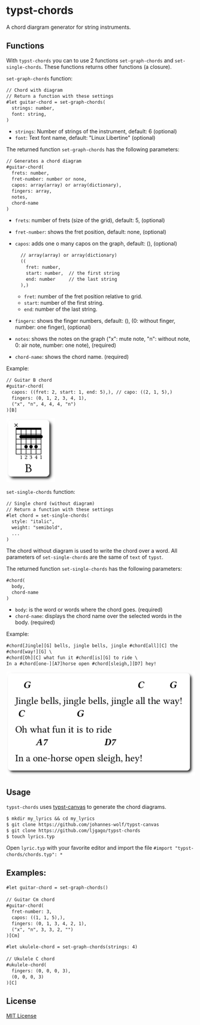 # typst-chords

A chord diargram generator for string instruments.

## Functions

With `typst-chords` you can to use 2 functions `set-graph-chords` and `set-single-chords`. These functions returns other functions (a closure).

`set-graph-chords` function:

```typst
// Chord with diagram
// Return a function with these settings
#let guitar-chord = set-graph-chords(
  strings: number,
  font: string,
)
```

- `strings`: Number of strings of the instrument, default: 6 (optional)
- `font`: Text font name, default: "Linux Libertine" (optional)


The returned function `set-graph-chords` has the following parameters:

```
// Generates a chord diagram
#guitar-chord(
  frets: number,
  fret-number: number or none,
  capos: array(array) or array(dictionary),
  fingers: array,
  notes,
  chord-name
)
```

- `frets`: number of frets (size of the grid), default: 5,  (optional)
- `fret-number`: shows the fret position, default: none,  (optional)
- `capos`: adds one o many capos on the graph, default: (),  (optional)

  ```
    // array(array) or array(dictionary)
    ((
      fret: number,
      start: number,  // the first string
      end: number     // the last string
    ),)
  ```

  - `fret`: number of the fret position relative to grid.
  - `start`: number of the first string.
  - `end`: number of the last string.

- `fingers`: shows the finger numbers, default: (), (0: without finger, number: one finger), (optional)
- `notes`: shows the notes on the graph ("x": mute note, "n": without note, 0: air note, number: one note),  (required)
- `chord-name`: shows the chord name. (required)

Example:

```
// Guitar B chord
#guitar-chord(
  capos: ((fret: 2, start: 1, end: 5),), // capo: ((2, 1, 5),)
  fingers: (0, 1, 2, 3, 4, 1),
  ("x", "n", 4, 4, 4, "n")
)[B]
```

![img](./examples/graph-chords.png)

`set-single-chords` function:

```typst
// Single chord (without diagram)
// Return a function with these settings
#let chord = set-single-chords(
  style: "italic",
  weight: "semibold",
  ...
)
```

The chord without diagram is used to write the chord over a word. All parameters of `set-single-chords` are the same of `text` of `typst`.

The returned function `set-single-chords` has the following parameters:

```typst
#chord(
  body,
  chord-name
)
```

- `body`: is the word or words where the chord goes. (required)
- `chord-name`: displays the chord name over the selected words in the body. (required)

Example:

```typst
#chord[Jingle][G] bells, jingle bells, jingle #chord[all][C] the #chord[way!][G] \
#chord[Oh][C] what fun it #chord[is][G] to ride \
In a #chord[one-][A7]horse open #chord[sleigh,][D7] hey!
```

![img](./examples/single-chords.png)

## Usage

`typst-chords` uses [typst-canvas](https://github.com/johannes-wolf/typst-canvas) to generate the chord diagrams.

    $ mkdir my_lyrics && cd my_lyrics
    $ git clone https://github.com/johannes-wolf/typst-canvas
    $ git clone https://github.com/ljgago/typst-chords
    $ touch lyrics.typ

Open `lyric.typ` with your favorite editor and import the file `#import "typst-chords/chords.typ": *`

## Examples:

```typst
#let guitar-chord = set-graph-chords()

// Guitar Cm chord
#guitar-chord(
  fret-number: 3,
  capos: ((1, 1, 5),),
  fingers: (0, 1, 3, 4, 2, 1),
  ("x", "n", 3, 3, 2, "")
)[Cm]
```

```typst
#let ukulele-chord = set-graph-chords(strings: 4)

// Ukulele C chord
#ukulele-chord(
  fingers: (0, 0, 0, 3),
  (0, 0, 0, 3)
)[C]
```

## License

[MIT License](./LICENSE)
